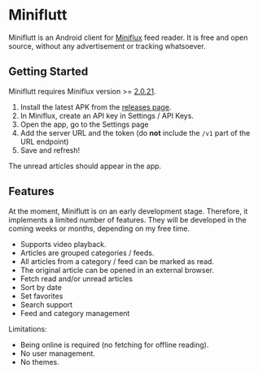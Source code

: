 # Miniflutt

Miniflutt is an Android client for [Miniflux](https://miniflux.app/) feed reader. It is free and
open source, without any advertisement or tracking whatsoever.

## Getting Started

Miniflutt requires Miniflux version >= [2.0.21](https://miniflux.app/releases/2.0.21.html).

1. Install the latest APK from the
   [releases page](https://github.com/DocMarty84/miniflutt/releases).
2. In Miniflux, create an API key in Settings / API Keys.
3. Open the app, go to the Settings page
4. Add the server URL and the token (do **not** include the `/v1` part of the URL endpoint)
5. Save and refresh!

The unread articles should appear in the app.

## Features

At the moment, Miniflutt is on an early development stage. Therefore, it implements a limited number
of features. They will be developed in the coming weeks or months, depending on my free time.

- Supports video playback.
- Articles are grouped categories / feeds.
- All articles from a category / feed can be marked as read.
- The original article can be opened in an external browser.
- Fetch read and/or unread articles
- Sort by date
- Set favorites
- Search support
- Feed and category management

Limitations:

- Being online is required (no fetching for offline reading).
- No user management.
- No themes.
